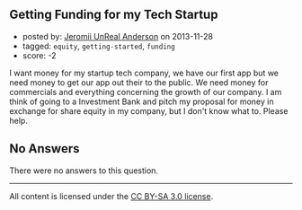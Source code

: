 ## Getting Funding for my Tech Startup

- posted by: [Jeromii UnReal Anderson](https://stackexchange.com/users/-1/27771-jeromii-unreal-anderson) on 2013-11-28
- tagged: `equity`, `getting-started`, `funding`
- score: -2

<p>I want money for my startup tech company, we have our first app but we need money to get our app out their to the public. We need money for commercials and everything concerning the growth of our company. I am think of going to a Investment Bank and pitch my proposal for money in exchange for share equity in my company, but I don't know what to. Please help.</p>


## No Answers

There were no answers to this question.


---

All content is licensed under the [CC BY-SA 3.0 license](https://creativecommons.org/licenses/by-sa/3.0/).
